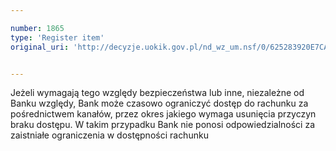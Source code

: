 ```yaml
---

number: 1865
type: 'Register item'
original_uri: 'http://decyzje.uokik.gov.pl/nd_wz_um.nsf/0/625283920E7CAB5BC12576F60035AC2E?OpenDocument'


---
```


Jeżeli wymagają tego względy bezpieczeństwa lub inne, niezależne od Banku względy, Bank może czasowo ograniczyć dostęp do rachunku za pośrednictwem kanałów, przez okres jakiego wymaga usunięcia przyczyn braku dostępu. W takim przypadku Bank nie ponosi odpowiedzialności za zaistniałe ograniczenia w dostępności rachunku
